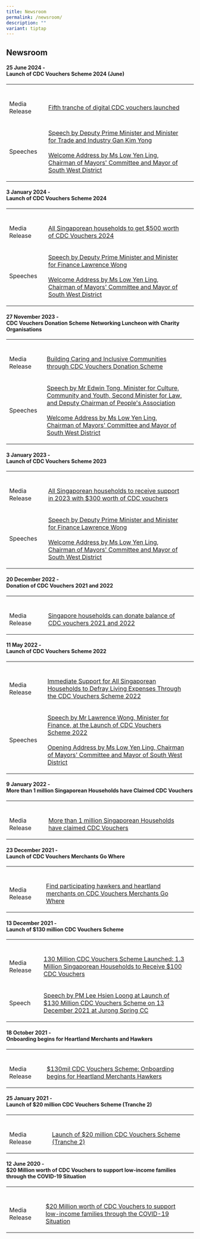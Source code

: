 ```yaml
---
title: Newsroom
permalink: /newsroom/
description: ""
variant: tiptap
---
```

<h2>Newsroom</h2>
<p></p>
<h4>25 June 2024 - <br>Launch of CDC Vouchers Scheme 2024 (June)</h4>
<table style="minWidth: 75px">
<colgroup>
<col>
<col>
<col>
</colgroup>
<tbody>
<tr>
<th rowspan="1" colspan="1">
<p></p>
</th>
<th rowspan="1" colspan="1">
<p></p>
</th>
<th rowspan="1" colspan="1">
<p></p>
</th>
</tr>
<tr>
<td rowspan="1" colspan="1">
<p>Media Release</p>
</td>
<td rowspan="1" colspan="1">
<p><a href="/files/FINAL_Media_Release_and_Quotes_for_Launch_of_CDC_Vouchers_2024_June_25June.pdf" rel="noopener noreferrer nofollow" target="_blank">Fifth tranche of digital CDC vouchers launched</a>
</p>
</td>
<td rowspan="1" colspan="1">
<p></p>
</td>
</tr>
<tr>
<td rowspan="1" colspan="1">
<p>Speeches</p>
</td>
<td rowspan="1" colspan="1">
<p><a href="https://www.pmo.gov.sg/Newsroom/DPM-Gan-Kim-Yong-at-the-Launch-of-CDC-Vouchers-Scheme-2024" rel="noopener noreferrer nofollow" target="_blank">Speech by Deputy Prime Minister and Minister for Trade and Industry Gan Kim Yong</a> 
<br>
<br><a href="/files/Checked_Mayor_Low_Speech_for_Launch_of_CDC_Vouchers_Scheme__June____25_Jun_24.pdf" rel="noopener noreferrer nofollow" target="_blank">Welcome Address by Ms Low Yen Ling, Chairman of Mayors' Committee and Mayor of South West District</a>
</p>
</td>
<td rowspan="1" colspan="1">
<p></p>
</td>
</tr>
</tbody>
</table>
<h4>3 January 2024 - <br>Launch of CDC Vouchers Scheme 2024</h4>
<table style="minWidth: 75px">
<colgroup>
<col>
<col>
<col>
</colgroup>
<tbody>
<tr>
<th rowspan="1" colspan="1">
<p></p>
</th>
<th rowspan="1" colspan="1">
<p></p>
</th>
<th rowspan="1" colspan="1">
<p></p>
</th>
</tr>
<tr>
<td rowspan="1" colspan="1">
<p>Media Release</p>
</td>
<td rowspan="1" colspan="1">
<p><a href="/files/Updated_Media_Release_and_Quotes_for_Launch_of_CDC_Vouchers_2024__8_Jan_.pdf" rel="noopener noreferrer nofollow" target="_blank">All Singaporean households to get $500 worth of CDC Vouchers 2024</a>
</p>
</td>
<td rowspan="1" colspan="1">
<p></p>
</td>
</tr>
<tr>
<td rowspan="1" colspan="1">
<p>Speeches</p>
</td>
<td rowspan="1" colspan="1">
<p><a href="https://www.pmo.gov.sg/Newsroom/DPM-Lawrence-Wong-at-the-Launch-of-the-CDC-Vouchers-Scheme-2024" rel="noopener noreferrer nofollow" target="_blank">Speech by Deputy Prime Minister and Minister for Finance Lawrence Wong</a> 
<br>
<br><a href="/files/CDC_Vouchers_Scheme_2024_Launch___Mayor_Low_Speech__1_.pdf" rel="noopener noreferrer nofollow" target="_blank">Welcome Address by Ms Low Yen Ling, Chairman of Mayors' Committee and Mayor of South West District</a>
</p>
</td>
<td rowspan="1" colspan="1">
<p></p>
</td>
</tr>
</tbody>
</table>
<h4>27 November 2023 - <br>CDC Vouchers Donation Scheme Networking Luncheon with Charity Organisations</h4>
<table style="minWidth: 75px">
<colgroup>
<col>
<col>
<col>
</colgroup>
<tbody>
<tr>
<th rowspan="1" colspan="1">
<p></p>
</th>
<th rowspan="1" colspan="1">
<p></p>
</th>
<th rowspan="1" colspan="1">
<p></p>
</th>
</tr>
<tr>
<td rowspan="1" colspan="1">
<p>Media Release</p>
</td>
<td rowspan="1" colspan="1">
<p><a href="/files/FINAL__Media_Release_CDCV_Donation_Scheme_2023.pdf" rel="noopener noreferrer nofollow" target="_blank">Building Caring and Inclusive Communities through CDC Vouchers Donation Scheme</a>
</p>
</td>
<td rowspan="1" colspan="1">
<p></p>
</td>
</tr>
<tr>
<td rowspan="1" colspan="1">
<p>Speeches</p>
</td>
<td rowspan="1" colspan="1">
<p><a href="/files/Final_Delivered_Speech_by_Min_Edwin_for_CDCV_Donation_and_Charities_Networking_Luncheon.pdf" rel="noopener noreferrer nofollow" target="_blank">Speech by Mr Edwin Tong, Minister for Culture, Community and Youth, Second Minister for Law, and Deputy Chairman of People's Association</a> 
<br>
<br><a href="https://www.cdc.gov.sg/files/Final_Speech_Delieverd_by_Mayor_Low_Yen_Ling___CDCV_Donation_and_Luncheon_with_Charities_27_Nov_23.pdf" rel="noopener noreferrer nofollow" target="_blank">Welcome Address by Ms Low Yen Ling, Chairman of Mayors' Committee and Mayor of South West District</a>
</p>
</td>
<td rowspan="1" colspan="1">
<p></p>
</td>
</tr>
</tbody>
</table>
<h4>3 January 2023 - <br>Launch of CDC Vouchers Scheme 2023</h4>
<table style="minWidth: 75px">
<colgroup>
<col>
<col>
<col>
</colgroup>
<tbody>
<tr>
<th rowspan="1" colspan="1">
<p></p>
</th>
<th rowspan="1" colspan="1">
<p></p>
</th>
<th rowspan="1" colspan="1">
<p></p>
</th>
</tr>
<tr>
<td rowspan="1" colspan="1">
<p>Media Release</p>
</td>
<td rowspan="1" colspan="1">
<p><a href="/files/All%20Singaporean%20households%20to%20receive%20support%20in%202023%20%20with%20$300%20worth%20of%20CDC%20vouchers%20.pdf" rel="noopener noreferrer nofollow" target="_blank">All Singaporean households to receive support in 2023 with $300 worth of CDC vouchers</a>
</p>
</td>
<td rowspan="1" colspan="1">
<p></p>
</td>
</tr>
<tr>
<td rowspan="1" colspan="1">
<p>Speeches</p>
</td>
<td rowspan="1" colspan="1">
<p><a href="https://www.pmo.gov.sg/Newsroom/DPM-Lawrence-Wong-at-the-Launch-of-CDC-Vouchers-Scheme-Jan-2023" rel="noopener noreferrer nofollow" target="_blank">Speech by Deputy Prime Minister and Minister for Finance Lawrence Wong</a> 
<br>
<br><a href="https://www.cdc.gov.sg/files/Speech%20by%20Mayor%20Low%20Yen%20Ling%20at%20the%20Launch%20of%20CDC%20Vouchers%20Scheme%202023_3%20Jan%20(002).pdf" rel="noopener noreferrer nofollow" target="_blank">Welcome Address by Ms Low Yen Ling, Chairman of Mayors' Committee and Mayor of South West District</a>
</p>
</td>
<td rowspan="1" colspan="1">
<p></p>
</td>
</tr>
</tbody>
</table>
<h4>20 December 2022 - <br>Donation of CDC Vouchers 2021 and 2022</h4>
<table style="minWidth: 75px">
<colgroup>
<col>
<col>
<col>
</colgroup>
<tbody>
<tr>
<th rowspan="1" colspan="1">
<p></p>
</th>
<th rowspan="1" colspan="1">
<p></p>
</th>
<th rowspan="1" colspan="1">
<p></p>
</th>
</tr>
<tr>
<td rowspan="1" colspan="1">
<p>Media Release</p>
</td>
<td rowspan="1" colspan="1">
<p><a href="https://www.cdc.gov.sg/files/Final%20Media%20Release%20-%20Donation%20of%20CDC%20Vouchers%202021%20and%202022%20(002).pdf" rel="noopener noreferrer nofollow" target="_blank">Singapore households can donate balance of CDC vouchers 2021 and 2022</a>
</p>
</td>
<td rowspan="1" colspan="1">
<p></p>
</td>
</tr>
</tbody>
</table>
<h4>11 May 2022 - <br>Launch of CDC Vouchers Scheme 2022</h4>
<table style="minWidth: 75px">
<colgroup>
<col>
<col>
<col>
</colgroup>
<tbody>
<tr>
<th rowspan="1" colspan="1">
<p></p>
</th>
<th rowspan="1" colspan="1">
<p></p>
</th>
<th rowspan="1" colspan="1">
<p></p>
</th>
</tr>
<tr>
<td rowspan="1" colspan="1">
<p>Media Release</p>
</td>
<td rowspan="1" colspan="1">
<p><a href="https://www.cdc.gov.sg/files/Press%20Releases/Immediate%20Support%20for%20All%20Singaporean%20Households%20Through%20the%20CDCVS%202022.pdf" rel="noopener noreferrer nofollow" target="_blank">Immediate Support for All Singaporean Households to Defray Living Expenses Through the CDC Vouchers Scheme 2022</a>
</p>
</td>
<td rowspan="1" colspan="1">
<p></p>
</td>
</tr>
<tr>
<td rowspan="1" colspan="1">
<p>Speeches</p>
</td>
<td rowspan="1" colspan="1">
<p><a href="https://www.mof.gov.sg/news-publications/speeches/speech-by-mr-lawrence-wong-minister-for-finance-at-the-launch-of-the-cdc-vouchers-scheme-2022-on-wednesday-11-may-2022-at-tampines-west-community-club" rel="noopener noreferrer nofollow" target="_blank">Speech by Mr Lawrence Wong, Minister for Finance, at the Launch of CDC Vouchers Scheme 2022</a> 
<br>
<br><a href="https://www.cdc.gov.sg/files/delivered-speech-by-chairman-mayor-low-yen-ling-at-launch-of-cdc-vouchers-scheme-2022%20(1).pdf" rel="noopener noreferrer nofollow" target="_blank">Opening Address by Ms Low Yen Ling, Chairman of Mayors' Committee and Mayor of South West District</a>
</p>
</td>
<td rowspan="1" colspan="1">
<p></p>
</td>
</tr>
</tbody>
</table>
<h4>9 January 2022 - <br>More than 1 million Singaporean Households have Claimed CDC Vouchers</h4>
<table style="minWidth: 75px">
<colgroup>
<col>
<col>
<col>
</colgroup>
<tbody>
<tr>
<th rowspan="1" colspan="1">
<p></p>
</th>
<th rowspan="1" colspan="1">
<p></p>
</th>
<th rowspan="1" colspan="1">
<p></p>
</th>
</tr>
<tr>
<td rowspan="1" colspan="1">
<p>Media Release</p>
</td>
<td rowspan="1" colspan="1">
<p><a href="https://www.cdc.gov.sg/files/Press%20Releases/More%20than%201%20million%20Singaporean%20Households%20have%20claimed%20CDC%20Vouchers.pdf" rel="noopener noreferrer nofollow" target="_blank">More than 1 million Singaporean Households have claimed CDC Vouchers</a>
</p>
</td>
<td rowspan="1" colspan="1">
<p></p>
</td>
</tr>
</tbody>
</table>
<h4>23 December 2021 - <br>Launch of CDC Vouchers Merchants Go Where</h4>
<table style="minWidth: 75px">
<colgroup>
<col>
<col>
<col>
</colgroup>
<tbody>
<tr>
<th rowspan="1" colspan="1">
<p></p>
</th>
<th rowspan="1" colspan="1">
<p></p>
</th>
<th rowspan="1" colspan="1">
<p></p>
</th>
</tr>
<tr>
<td rowspan="1" colspan="1">
<p>Media Release</p>
</td>
<td rowspan="1" colspan="1">
<p><a href="/files/Media%20Release_CDC%20Vouchers%20Merchants%20Gowhere_%2023%20Dec%202021.pdf" rel="noopener noreferrer nofollow" target="_blank">Find participating hawkers and heartland merchants on CDC Vouchers Merchants Go Where</a>
</p>
</td>
<td rowspan="1" colspan="1">
<p></p>
</td>
</tr>
</tbody>
</table>
<h4>13 December 2021 - <br>Launch of $130 million CDC Vouchers Scheme</h4>
<table style="minWidth: 75px">
<colgroup>
<col>
<col>
<col>
</colgroup>
<tbody>
<tr>
<th rowspan="1" colspan="1">
<p></p>
</th>
<th rowspan="1" colspan="1">
<p></p>
</th>
<th rowspan="1" colspan="1">
<p></p>
</th>
</tr>
<tr>
<td rowspan="1" colspan="1">
<p>Media Release</p>
</td>
<td rowspan="1" colspan="1">
<p><a href="https://www.cdc.gov.sg/files/Press%20Releases/130-million-cdc-vouchers-scheme-launched.pdf" rel="noopener noreferrer nofollow" target="_blank">130 Million CDC Vouchers Scheme Launched: 1.3 Million Singaporean Households to Receive $100 CDC Vouchers</a>
</p>
</td>
<td rowspan="1" colspan="1">
<p></p>
</td>
</tr>
<tr>
<td rowspan="1" colspan="1">
<p>Speech</p>
</td>
<td rowspan="1" colspan="1">
<p><a href="https://www.pmo.gov.sg/Newsroom/PM-Lee-Hsien-Loong-at-Launch-of-$130-Million-CDC-Vouchers-Scheme" rel="noopener noreferrer nofollow" target="_blank">Speech by PM Lee Hsien Loong at Launch of $130 Million CDC Vouchers Scheme on 13 December 2021 at Jurong Spring CC</a>
</p>
</td>
<td rowspan="1" colspan="1">
<p></p>
</td>
</tr>
</tbody>
</table>
<h4>18 October 2021 - <br>Onboarding begins for Heartland Merchants and Hawkers</h4>
<table style="minWidth: 75px">
<colgroup>
<col>
<col>
<col>
</colgroup>
<tbody>
<tr>
<th rowspan="1" colspan="1">
<p></p>
</th>
<th rowspan="1" colspan="1">
<p></p>
</th>
<th rowspan="1" colspan="1">
<p></p>
</th>
</tr>
<tr>
<td rowspan="1" colspan="1">
<p>Media Release</p>
</td>
<td rowspan="1" colspan="1">
<p><a href="https://www.cdc.gov.sg/files/Press%20Releases/final-media-release---onboarding-begins-for-heartland-merchants-hawkers.pdf" rel="noopener noreferrer nofollow" target="_blank">$130mil CDC Vouchers Scheme: Onboarding begins for Heartland Merchants Hawkers</a>
</p>
</td>
<td rowspan="1" colspan="1">
<p></p>
</td>
</tr>
</tbody>
</table>
<h4>25 January 2021 - <br>Launch of $20 million CDC Vouchers Scheme (Tranche 2)</h4>
<table style="minWidth: 75px">
<colgroup>
<col>
<col>
<col>
</colgroup>
<tbody>
<tr>
<th rowspan="1" colspan="1">
<p></p>
</th>
<th rowspan="1" colspan="1">
<p></p>
</th>
<th rowspan="1" colspan="1">
<p></p>
</th>
</tr>
<tr>
<td rowspan="1" colspan="1">
<p>Media Release</p>
</td>
<td rowspan="1" colspan="1">
<p><a href="https://www.cdc.gov.sg/files/Press%20Releases/media-release-for-cdc-vouchers-scheme-tranche2.pdf" rel="noopener noreferrer nofollow" target="_blank">Launch of $20 million CDC Vouchers Scheme (Tranche 2)</a>
</p>
</td>
<td rowspan="1" colspan="1">
<p></p>
</td>
</tr>
</tbody>
</table>
<h4>12 June 2020 - <br>$20 Million worth of CDC Vouchers to support low-income families through the COVID-19 Situation</h4>
<table style="minWidth: 75px">
<colgroup>
<col>
<col>
<col>
</colgroup>
<tbody>
<tr>
<th rowspan="1" colspan="1">
<p></p>
</th>
<th rowspan="1" colspan="1">
<p></p>
</th>
<th rowspan="1" colspan="1">
<p></p>
</th>
</tr>
<tr>
<td rowspan="1" colspan="1">
<p>Media Release</p>
</td>
<td rowspan="1" colspan="1">
<p><a href="https://www.cdc.gov.sg/files/Press%20Releases/final-media-release---launch-of-cdc-vouchers-scheme%20(1).pdf" rel="noopener noreferrer nofollow" target="_blank">$20 Million worth of CDC Vouchers to support low-income families through the COVID-19 Situation</a>
</p>
</td>
<td rowspan="1" colspan="1">
<p></p>
</td>
</tr>
</tbody>
</table>
<p></p>